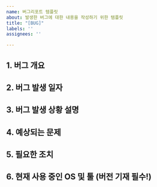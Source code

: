 ```yaml
---
name: 버그리포트 템플릿
about: 발생한 버그에 대한 내용을 작성하기 위한 템플릿
title: "[BUG]"
labels: ''
assignees: ''

---
```


## 1. 버그 개요

## 2. 버그 발생 일자

## 3. 버그 발생 상황 설명

## 4. 예상되는 문제

## 5. 필요한 조치

## 6. 현재 사용 중인 OS 및 툴 (버전 기재 필수!)
